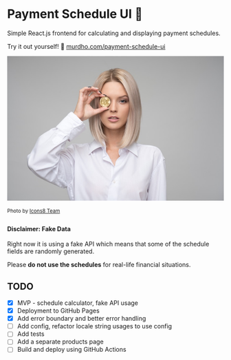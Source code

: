 # Payment Schedule UI :money_with_wings:

Simple React.js frontend for calculating and displaying payment schedules.

Try it out yourself! :rocket: [murdho.com/payment-schedule-ui](https://murdho.com/payment-schedule-ui)

![Woman with Bitcoin](.github/images/woman-with-bitcoin.jpg)

<sup>Photo by [Icons8 Team](https://unsplash.com/@icons8)</sup>

#### Disclaimer: Fake Data

Right now it is using a fake API which means that some of the schedule fields are randomly generated. 

Please **do not use the schedules** for real-life financial situations.

## TODO

- [x] MVP - schedule calculator, fake API usage
- [x] Deployment to GitHub Pages
- [x] Add error boundary and better error handling
- [ ] Add config, refactor locale string usages to use config
- [ ] Add tests
- [ ] Add a separate products page
- [ ] Build and deploy using GitHub Actions
